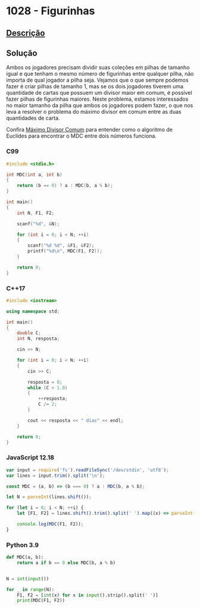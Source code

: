 # 1028 - Figurinhas

## [Descrição](https://www.beecrowd.com.br/judge/pt/problems/view/1028)

## Solução

Ambos os jogadores precisam dividir suas coleções em pilhas de tamanho igual e que tenham o mesmo número de figurinhas entre qualquer pilha, não importa de qual jogador a pilha seja. Vejamos que o que sempre podemos fazer é criar pilhas de tamanho 1, mas se os dois jogadores tiverem uma quantidade de cartas que possuem um divisor maior em comum, é possível fazer pilhas de figurinhas maiores. Neste problema, estamos interessados no maior tamanho da pilha que ambos os jogadores podem fazer, o que nos leva a resolver o problema do máximo divisor em comum entre as duas quantidades de carta.

Confira [Máximo Divisor Comum](../base-teorica/matematica/maior-divisor-comum.md) para entender como o algoritmo de Euclides para encontrar o MDC entre dois números funciona.

### C99
```c
#include <stdio.h>

int MDC(int a, int b)
{
    return (b == 0) ? a : MDC(b, a % b);
}

int main()
{
    int N, F1, F2;

    scanf("%d", &N);

    for (int i = 0; i < N; ++i)
    {
        scanf("%d %d", &F1, &F2);
        printf("%d\n", MDC(F1, F2));
    }

    return 0;
}
```

### C++17
```cpp
#include <iostream>

using namespace std;

int main()
{
    double C;
    int N, resposta;

    cin >> N;

    for (int i = 0; i < N; ++i)
    {
        cin >> C;

        resposta = 0;
        while (C > 1.0)
        {
            ++resposta;
            C /= 2;
        }

        cout << resposta << " dias" << endl;
    }

    return 0;
}
```

### JavaScript 12.18
```javascript
var input = require('fs').readFileSync('/dev/stdin', 'utf8');
var lines = input.trim().split('\n');

const MDC = (a, b) => (b === 0) ? a : MDC(b, a % b);

let N = parseInt(lines.shift());

for (let i = 0; i < N; ++i) {
    let [F1, F2] = lines.shift().trim().split(' ').map((x) => parseInt(x));

    console.log(MDC(F1, F2));
}
```

### Python 3.9
```python
def MDC(a, b):
    return a if b == 0 else MDC(b, a % b)


N = int(input())

for _ in range(N):
    F1, F2 = [int(x) for x in input().strip().split(' ')]
    print(MDC(F1, F2))
```